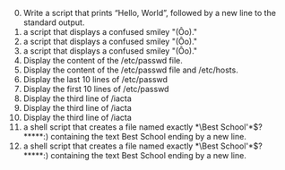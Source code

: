 0. Write a script that prints “Hello, World”, followed by a new line to the standard output.
1. a script that displays a confused smiley "(Ôo)." 
1. a script that displays a confused smiley "(Ôo)." 
1. a script that displays a confused smiley "(Ôo)." 
2. Display the content of the /etc/passwd file.
3. Display the content of the /etc/passwd file and /etc/hosts.
4. Display the last 10 lines of /etc/passwd
5. Display the first 10 lines of /etc/passwd
6. Display the third line of /iacta
6. Display the third line of /iacta
6. Display the third line of /iacta
7. a shell script that creates a file named exactly \*\\Best School'\*$?*****:) containing the text Best School ending by a new line.
7. a shell script that creates a file named exactly \*\\Best School'\*$?*****:) containing the text Best School ending by a new line.
